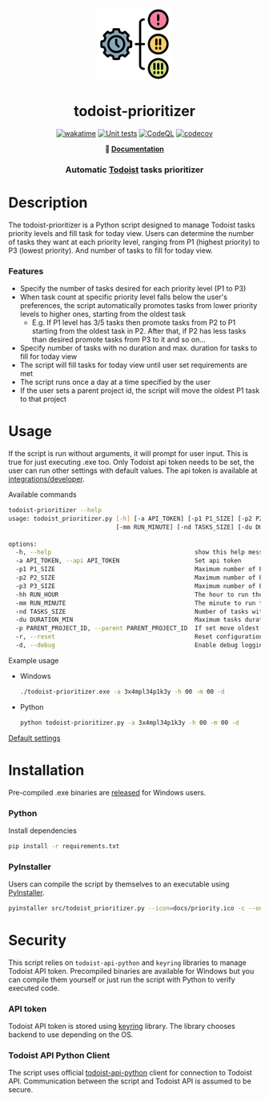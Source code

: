 <div class="readme-header" align="center">
  <img src="https://github.com/ussaka/todoist-prioritizer/blob/main/docs/priority.svg" alt="Description of the image" width="150" height="150">
  <h1>todoist-prioritizer</h1>  

  [![wakatime](https://wakatime.com/badge/user/41c5948e-4207-46a3-bcb4-2f355d15e4ac/project/018e4894-c1f1-49df-b86c-1d01599a769f.svg)](https://wakatime.com/badge/user/41c5948e-4207-46a3-bcb4-2f355d15e4ac/project/018e4894-c1f1-49df-b86c-1d01599a769f.svg)
  [![Unit tests](https://github.com/ussaka/todoist-prioritizer/actions/workflows/unittests.yml/badge.svg)](https://github.com/ussaka/todoist-prioritizer/actions/workflows/unittests.yml)
  [![CodeQL](https://github.com/ussaka/todoist-prioritizer/actions/workflows/codeql.yml/badge.svg)](https://github.com/ussaka/todoist-prioritizer/actions/workflows/codeql.yml)
  [![codecov](https://codecov.io/github/ussaka/todoist-prioritizer/graph/badge.svg?token=YADU7HSBAO)](https://codecov.io/github/ussaka/todoist-prioritizer)
  <p>
      <b>
          📑 <a href="https://ussaka.github.io/todoist-prioritizer/">Documentation</a>
      </b>
  </p>  
  <h3>Automatic <a href="https://todoist.com">Todoist</a> tasks prioritizer</h3>
</div>

# Description
The todoist-prioritizer is a Python script designed to manage Todoist tasks priority levels and fill task for today view. Users can determine the number of tasks they want at each priority level, ranging from P1 (highest priority) to P3 (lowest priority). And number of tasks to fill for today view.

### Features
- Specify the number of tasks desired for each priority level (P1 to P3)
- When task count at specific priority level falls below the user's preferences, the script automatically promotes tasks from lower priority levels to higher ones, starting from the oldest task
  - E.g. If P1 level has 3/5 tasks then promote tasks from P2 to P1 starting from the oldest task in P2. After that, if P2 has less tasks than desired promote tasks from P3 to it and so on...
- Specify number of tasks with no duration and max. duration for tasks to fill for today view
- The script will fill tasks for today view until user set requirements are met
- The script runs once a day at a time specified by the user
- If the user sets a parent project id, the script will move the oldest P1 task to that project

# Usage
If the script is run without arguments, it will prompt for user input. This is true for just executing .exe too. Only Todoist api token needs to be set, the user can run other settings with default values. The api token is available at [integrations/developer](https://todoist.com/prefs/integrations).

Available commands
```bash
todoist-prioritizer --help
usage: todoist_prioritizer.py [-h] [-a API_TOKEN] [-p1 P1_SIZE] [-p2 P2_SIZE] [-p3 P3_SIZE] [-hh RUN_HOUR]
                              [-mm RUN_MINUTE] [-nd TASKS_SIZE] [-du DURATION_MIN] [-p PARENT_PROJECT_ID] [-r] [-d]

options:
  -h, --help                                        show this help message and exit
  -a API_TOKEN, --api API_TOKEN                     Set api token
  -p1 P1_SIZE                                       Maximum number of P1 tasks
  -p2 P2_SIZE                                       Maximum number of P2 tasks
  -p3 P3_SIZE                                       Maximum number of P3 tasks
  -hh RUN_HOUR                                      The hour to run the script, 24 hour format
  -mm RUN_MINUTE                                    The minute to run the script, 24 hour format
  -nd TASKS_SIZE                                    Number of tasks with no duration to prioritize for today
  -du DURATION_MIN                                  Maximum tasks duration in minutes to prioritize for today
  -p PARENT_PROJECT_ID, --parent PARENT_PROJECT_ID  If set move oldest P1 task to this parent project
  -r, --reset                                       Reset configuration to default values
  -d, --debug                                       Enable debug logging level
```

Example usage  
- Windows
  ```bash
  ./todoist-prioritizer.exe -a 3x4mpl34p1k3y -h 00 -m 00 -d
  ```
- Python
  ```bash
  python todoist-prioritizer.py -a 3x4mpl34p1k3y -h 00 -m 00 -d
  ```

[Default settings](https://github.com/ussaka/todoist-prioritizer/blob/main/src/config.ini#L1)

# Installation
Pre-compiled .exe binaries are [released](https://github.com/ussaka/todoist-prioritizer/releases/latest) for Windows users.

### Python
Install dependencies
```bash
pip install -r requirements.txt
```

### PyInstaller
Users can compile the script by themselves to an executable using [PyInstaller](https://pyinstaller.org).
```bash
pyinstaller src/todoist_prioritizer.py --icon=docs/priority.ico -c --onefile --add-data src/config.ini:.
```

# Security
This script relies on `todoist-api-python` and `keyring` libraries to manage Todoist API token. Precompiled binaries are available for Windows but you can compile them yourself or just run the script with Python to verify executed code.

### API token
Todoist API token is stored using [keyring](https://github.com/jaraco/keyring) library. The library chooses backend to use depending on the OS.

### Todoist API Python Client
The script uses official [todoist-api-python](https://github.com/Doist/todoist-api-python) client for connection to Todoist API. Communication between the script and Todoist API is assumed to be secure.
